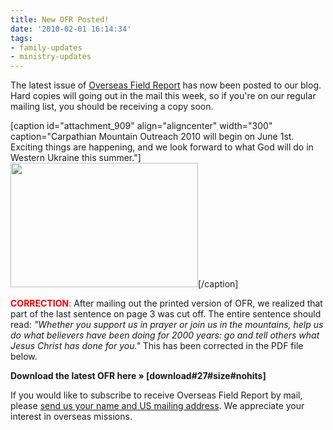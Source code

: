 ```yaml
---
title: New OFR Posted!
date: '2010-02-01 16:14:34'
tags:
- family-updates
- ministry-updates
---
```


The latest issue of <a href="http://www.ofreport.com/download-ofr/">Overseas Field Report</a> has now been posted to our blog. Hard copies will going out in the mail this week, so if you're on our regular mailing list, you should be receiving a copy soon.

[caption id="attachment_909" align="aligncenter" width="300" caption="Carpathian Mountain Outreach 2010 will begin on June 1st. Exciting things are happening, and we look forward to what God will do in Western Ukraine this summer."]<a href="https://s3.amazonaws.com/images.ofreport.com/2010/02/looking-ahead-02-01.jpg"><img class="size-medium wp-image-909" title="looking-ahead-02-01" src="https://s3.amazonaws.com/images.ofreport.com/2010/02/looking-ahead-02-01-300x199.jpg" alt="" width="300" height="199" /></a>[/caption]

<strong><span style="color: #ff0000;">CORRECTION</span></strong><span style="color: #ff0000;">:</span> After mailing out the printed version of OFR, we realized that part of the last sentence on page 3 was cut off. The entire sentence should read: <em>"Whether you support us in prayer or join us in the mountains, help us do what believers have been doing for 2000 years: go and tell others what Jesus Christ has done for you."</em> This has been corrected in the PDF file below.

<strong>Download the latest OFR here » [download#27#size#nohits]</strong>

If you would like to subscribe to receive Overseas Field Report by mail, please <a href="http://www.ofreport.com/contact-us/">send us your name and US mailing address</a>. We appreciate your interest in overseas missions.
